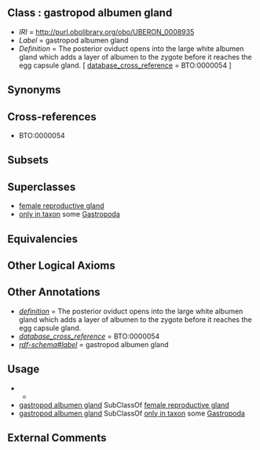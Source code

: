 
## Class : gastropod albumen gland

 * *IRI* = http://purl.obolibrary.org/obo/UBERON_0008935
 * *Label* = gastropod albumen gland
 * *Definition* = The posterior oviduct opens into the large white albumen gland which adds a layer of albumen to the zygote before it reaches the egg capsule gland. [ [database_cross_reference](../../ef/oboInOwl#hasDbXref.md) = BTO:0000054 ]

## Synonyms


## Cross-references

 * BTO:0000054

## Subsets


## Superclasses

 * [female reproductive gland](../../UBERON/98/UBERON_0005398.md)
 * [only in taxon](../../RO/60/RO_0002160.md) some [Gastropoda](../../NCBITaxon/48/NCBITaxon_6448.md)

## Equivalencies


## Other Logical Axioms


## Other Annotations

 * *[definition](../../IAO/15/IAO_0000115.md)* = The posterior oviduct opens into the large white albumen gland which adds a layer of albumen to the zygote before it reaches the egg capsule gland.
 * *[database_cross_reference](../../ef/oboInOwl#hasDbXref.md)* = BTO:0000054
 * *[rdf-schema#label](../../el/rdf-schema#label.md)* = gastropod albumen gland

## Usage

 * -
 * [gastropod albumen gland](../../UBERON/35/UBERON_0008935.md) SubClassOf [female reproductive gland](../../UBERON/98/UBERON_0005398.md)
 * [gastropod albumen gland](../../UBERON/35/UBERON_0008935.md) SubClassOf [only in taxon](../../RO/60/RO_0002160.md) some [Gastropoda](../../NCBITaxon/48/NCBITaxon_6448.md)

## External Comments

